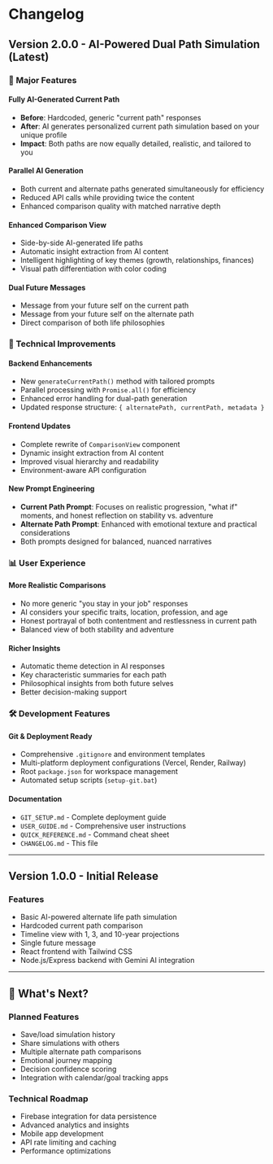 # Changelog

## Version 2.0.0 - AI-Powered Dual Path Simulation (Latest)

### 🚀 Major Features

#### **Fully AI-Generated Current Path**
- **Before**: Hardcoded, generic "current path" responses
- **After**: AI generates personalized current path simulation based on your unique profile
- **Impact**: Both paths are now equally detailed, realistic, and tailored to you

#### **Parallel AI Generation**
- Both current and alternate paths generated simultaneously for efficiency
- Reduced API calls while providing twice the content
- Enhanced comparison quality with matched narrative depth

#### **Enhanced Comparison View**
- Side-by-side AI-generated life paths
- Automatic insight extraction from AI content
- Intelligent highlighting of key themes (growth, relationships, finances)
- Visual path differentiation with color coding

#### **Dual Future Messages**
- Message from your future self on the current path
- Message from your future self on the alternate path
- Direct comparison of both life philosophies

### 🔧 Technical Improvements

#### **Backend Enhancements**
- New `generateCurrentPath()` method with tailored prompts
- Parallel processing with `Promise.all()` for efficiency
- Enhanced error handling for dual-path generation
- Updated response structure: `{ alternatePath, currentPath, metadata }`

#### **Frontend Updates**
- Complete rewrite of `ComparisonView` component
- Dynamic insight extraction from AI content
- Improved visual hierarchy and readability
- Environment-aware API configuration

#### **New Prompt Engineering**
- **Current Path Prompt**: Focuses on realistic progression, "what if" moments, and honest reflection on stability vs. adventure
- **Alternate Path Prompt**: Enhanced with emotional texture and practical considerations
- Both prompts designed for balanced, nuanced narratives

### 📊 User Experience

#### **More Realistic Comparisons**
- No more generic "you stay in your job" responses
- AI considers your specific traits, location, profession, and age
- Honest portrayal of both contentment and restlessness in current path
- Balanced view of both stability and adventure

#### **Richer Insights**
- Automatic theme detection in AI responses
- Key characteristic summaries for each path
- Philosophical insights from both future selves
- Better decision-making support

### 🛠️ Development Features

#### **Git & Deployment Ready**
- Comprehensive `.gitignore` and environment templates
- Multi-platform deployment configurations (Vercel, Render, Railway)
- Root `package.json` for workspace management
- Automated setup scripts (`setup-git.bat`)

#### **Documentation**
- `GIT_SETUP.md` - Complete deployment guide
- `USER_GUIDE.md` - Comprehensive user instructions
- `QUICK_REFERENCE.md` - Command cheat sheet
- `CHANGELOG.md` - This file

---

## Version 1.0.0 - Initial Release

### Features
- Basic AI-powered alternate life path simulation
- Hardcoded current path comparison
- Timeline view with 1, 3, and 10-year projections
- Single future message
- React frontend with Tailwind CSS
- Node.js/Express backend with Gemini AI integration

---

## 🔮 What's Next?

### Planned Features
- Save/load simulation history
- Share simulations with others
- Multiple alternate path comparisons
- Emotional journey mapping
- Decision confidence scoring
- Integration with calendar/goal tracking apps

### Technical Roadmap
- Firebase integration for data persistence
- Advanced analytics and insights
- Mobile app development
- API rate limiting and caching
- Performance optimizations 